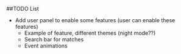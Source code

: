 ##TODO List
- Add user panel to enable some features (user can enable these features)
	- Example of feature, different themes (night mode??)
	- Search bar for matches
	- Event animations 
